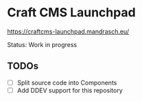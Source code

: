 # Craft CMS Launchpad

https://craftcms-launchpad.mandrasch.eu/

Status: Work in progress

## TODOs

- [ ] Split source code into Components
- [ ] Add DDEV support for this repository
